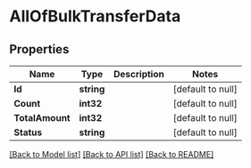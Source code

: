 # AllOfBulkTransferData

## Properties
Name | Type | Description | Notes
------------ | ------------- | ------------- | -------------
**Id** | **string** |  | [default to null]
**Count** | **int32** |  | [default to null]
**TotalAmount** | **int32** |  | [default to null]
**Status** | **string** |  | [default to null]

[[Back to Model list]](../README.md#documentation-for-models) [[Back to API list]](../README.md#documentation-for-api-endpoints) [[Back to README]](../README.md)

